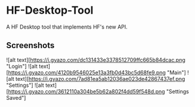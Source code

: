 # HF-Desktop-Tool
A HF Desktop tool that implements HF's new API.

## Screenshots
![alt text][https://i.gyazo.com/dc131433e3378512709ffc665b84dcac.png "Login"]
![alt text][https://i.gyazo.com/4120b9546025e13a3fb0d43bc5d68fe9.png "Main"]
![alt text][https://i.gyazo.com/7ad81ea5ab12036ae023de42867437ef.png "Settings"]
![alt text][https://i.gyazo.com/3612110a304be5b62a802f4dd59f548d.png "Settings Saved"]

